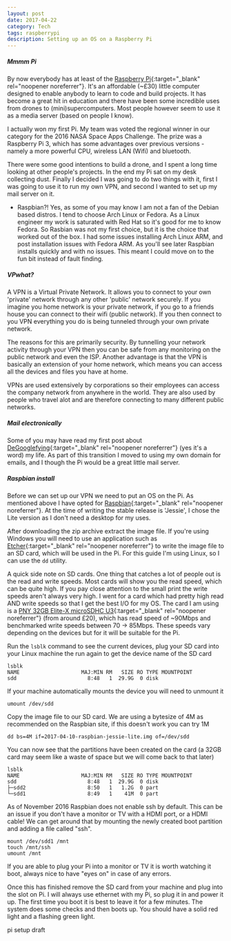 ```yaml
--- 
layout: post 
date: 2017-04-22 
category: Tech 
tags: raspberrypi 
description: Setting up an OS on a Raspberry Pi 
--- 
```

 
##### Mmmm Pi 
By now everybody has at least of the [Raspberry Pi](https://www.raspberrypi.org){:target="_blank" rel="noopener noreferrer"}. It's an affordable (~£30) little computer designed to enable anybody to learn to code and build projects. It has become a great hit in education and there have been some incredible uses from drones to (mini)supercomputers. Most people however seem to use it as a media server (based on people I know). 
 
I actually won my first Pi. My team was voted the regional winner in our category for the 2016 NASA Space Apps Challenge. The prize was a Raspberry Pi 3, which has some advantages over previous versions - namely a more powerful CPU, wireless LAN (Wifi) and bluetooth. 
 
There were some good intentions to build a drone, and I spent a long time looking at other people's projects. In the end my Pi sat on my desk collecting dust. Finally I decided I was going to do two things with it, first I was going to use it to run my own VPN, and second I wanted to set up my mail server on it. 
 
* Raspbian?! Yes, as some of you may know I am not a fan of the Debian based distros. I tend to choose Arch Linux or Fedora. As a Linux engineer my work is saturated with Red Hat so it's good for me to know Fedora. 
So Rasbian was not my first choice, but it is the choice that worked out of the box. I had some issues installing Arch Linux ARM, and post installation issues with Fedora ARM. 
As you'll see later Raspbian installs quickly and with no issues. This meant I could move on to the fun bit instead of fault finding. 
 
 
##### VPwhat? 
A VPN is a Virtual Private Network. It allows you to connect to your own 'private' network through any other 'public' network securely. If you imagine you home network is your private network, if you go to a friends house you can connect to their wifi (public network). If you then connect to you VPN everything you do is being tunneled through your own private network. 
 
The reasons for this are primarily security. By tunnelling your network activity through your VPN then you can be safe from any monitoring on the public network and even the ISP. Another advantage is that the VPN is basically an extension of your home network, which means you can access all the devices and files you have at home. 
 
VPNs are used extensively by corporations so their employees can access the company network from anywhere in the world. They are also used by people who travel alot and are therefore connecting to many different public networks. 
 
##### Mail electronically 
Some of you may have read my first post about [DeGooglefying](/log/2017/04/degoogle-part-1){:target="_blank" rel="noopener noreferrer"} (yes it's a word) my life. As part of this transition I moved to using my own domain for emails, and I though the Pi would be a great little mail server. 
 
 
##### Raspbian install 
Before we can set up our VPN we need to put an OS on the Pi. As mentioned above I have opted for [Raspbian](https://www.raspberrypi.org/downloads/raspbian/){:target="_blank" rel="noopener noreferrer"}. At the time of writing the stable release is 'Jessie', I chose the Lite version as I don't need a desktop for my uses. 
 
After downloading the zip archive extract the image file. If you're using Windows you will need to use an application such as [Etcher](https://etcher.io/){:target="_blank" rel="noopener noreferrer"} to write the image file to an SD card, which will be used in the Pi. For this guide I'm using Linux, so I can use the `dd` utility. 
 
A quick side note on SD cards. One thing that catches a lot of people out is the read and write speeds. Most cards will show you the read speed, which can be quite high. If you pay close attention to the small print the write speeds aren't always very high. I went for a card which had pretty high read AND write speeds so that I get the best I/O for my OS. The card I am using is a [PNY 32GB Elite-X microSDHC U3](https://www.pny.com/32GB_Elite-X_microSDHC_Card_CL_10_90MBs_with_Adapter?sku=P-SDU32U390EX-GE){:target="_blank" rel="noopener noreferrer"} (from around £20), which has read speed of ~90Mbps and benchmarked write speeds between 70 -> 85Mbps. These speeds vary depending on the devices but for it will be suitable for the Pi. 
 
Run the `lsblk` command to see the current devices, plug your SD card into your Linux machine the run again to get the device name of the SD card 
``` 
lsblk 
NAME                    MAJ:MIN RM   SIZE RO TYPE MOUNTPOINT 
sdd                       8:48   1  29.9G  0 disk 
``` 
 
If your machine automatically mounts the device you will need to unmount it 
``` 
umount /dev/sdd 
``` 
 
Copy the image file to our SD card. We are using a bytesize of 4M as recommended on the Raspbian site, if this doesn't work you can try 1M 
``` 
dd bs=4M if=2017-04-10-raspbian-jessie-lite.img of=/dev/sdd 
``` 
 
You can now see that the partitions have been created on the card (a 32GB card may seem like a waste of space but we will come back to that later) 
``` 
lsblk 
NAME                    MAJ:MIN RM   SIZE RO TYPE MOUNTPOINT 
sdd                       8:48   1  29.9G  0 disk 
├─sdd2                    8:50   1   1.2G  0 part 
└─sdd1                    8:49   1    41M  0 part 
``` 
 
As of November 2016 Raspbian does not enable ssh by default. This can be an issue if you don't have a monitor or TV with a HDMI port, or a HDMI cable! We can get around that by mounting the newly created boot partition and adding a file called "ssh". 
``` 
mount /dev/sdd1 /mnt 
touch /mnt/ssh 
umount /mnt 
``` 
If you are able to plug your Pi into a monitor or TV it is worth watching it boot, always nice to have "eyes on" in case of any errors. 
 
Once this has finished remove the SD card from your machine and plug into the slot on Pi. I will always use ethernet with my Pi, so plug it in and power it up. The first time you boot it is best to leave it for a few minutes. The system does some checks and then boots up. You should have a solid red light and a flashing green light. 
 
pi setup draft
